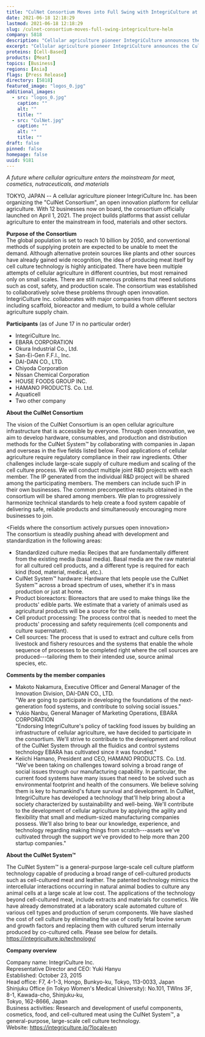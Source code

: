 ```yaml
---
title: "CulNet Consortium Moves into Full Swing with IntegriCulture at the Helm"
date: 2021-06-18 12:18:29
lastmod: 2021-06-18 12:18:29
slug: /culnet-consortium-moves-full-swing-integriculture-helm
company: 5818
description: "Cellular agriculture pioneer IntegriCulture announces the CulNet Consortium, an open innovation platform for cellular agriculture."
excerpt: "Cellular agriculture pioneer IntegriCulture announces the CulNet Consortium, an open innovation platform for cellular agriculture."
proteins: [Cell-Based]
products: [Meat]
topics: [Business]
regions: [Asia]
flags: [Press Release]
directory: [5818]
featured_image: "logos_0.jpg"
additional_images:
  - src: "logos_0.jpg"
    caption: ""
    alt: ""
    title: ""
  - src: "CulNet.jpg"
    caption: ""
    alt: ""
    title: ""
draft: false
pinned: false
homepage: false
uuid: 9181
---
```

*A future where cellular agriculture enters the mainstream for meat,\
cosmetics, nutraceuticals, and materials*

TOKYO, JAPAN -- A cellular agriculture pioneer IntegriCulture Inc. has
been organizing the "CulNet Consortium", an open innovation platform for
cellular agriculture. With 12 businesses now on board, the consortium
officially launched on April 1, 2021. The project builds platforms that
assist cellular agriculture to enter the mainstream in food, materials
and other sectors.

**Purpose of the Consortium**\
The global population is set to reach 10 billion by 2050, and
conventional methods of supplying protein are expected to be unable to
meet the demand. Although alternative protein sources like plants and
other sources have already gained wide recognition, the idea of
producing meat itself by cell culture technology is highly anticipated.
There have been multiple attempts of cellular agriculture in different
countries, but most remained only on small scales. There are still
numerous problems that need solutions such as cost, safety, and
production scale. The consortium was established to collaboratively
solve these problems through open innovation. IntegriCulture Inc.
collaborates with major companies from different sectors including
scaffold, bioreactor and medium, to build a whole cellular agriculture
supply chain.

**Participants** (as of June 17 in no particular order)

-   IntegriCulture Inc.
-   EBARA CORPORATION
-   Okura Industrial Co., Ltd.
-   San-Ei-Gen F.F.I., Inc.
-   DAI-DAN CO., LTD.
-   Chiyoda Corporation
-   Nissan Chemical Corporation
-   HOUSE FOODS GROUP INC.
-   HAMANO PRODUCTS. Co. Ltd.
-   Aquaticell
-   Two other company

**About the CulNet Consortium**

The vision of the CulNet Consortium is an open cellular agriculture
infrastructure that is accessible by everyone. Through open innovation,
we aim to develop hardware, consumables, and production and distribution
methods for the CulNet System™ by collaborating with companies in Japan
and overseas in the five fields listed below. Food applications of
cellular agriculture require regulatory compliance in their raw
ingredients. Other challenges include large-scale supply of culture
medium and scaling of the cell culture process. We will conduct multiple
joint R&D projects with each member. The IP generated from the
individual R&D project will be shared among the participating members.
The members can include such IP in their own businesses. The common
precompetitive results obtained in the consortium will be shared among
members. We plan to progressively harmonize technical standards to help
create a food system capable of delivering safe, reliable products and
simultaneously encouraging more businesses to join.

\<Fields where the consortium actively pursues open innovation\>\
The consortium is steadily pushing ahead with development and
standardization in the following areas:

-   Standardized culture media: Recipes that are fundamentally different
    from the existing media (basal media). Basal media are the raw
    material for all cultured cell products, and a different type is
    required for each kind (food, material, medical, etc.).
-   CulNet System™ hardware: Hardware that lets people use the CulNet
    System™ across a broad spectrum of uses, whether it's in mass
    production or just at home.
-   Product bioreactors: Bioreactors that are used to make things like
    the products' edible parts. We estimate that a variety of animals
    used as agricultural products will be a source for the cells.
-   Cell product processing: The process control that is needed to meet
    the products' processing and safety requirements (cell components
    and culture supernatant).
-   Cell sources: The process that is used to extract and culture cells
    from livestock and fishery resources and the systems that enable the
    whole sequence of processes to be completed right where the cell
    sources are produced---tailoring them to their intended use, source
    animal species, etc.

**Comments by the member companies**

-   Makoto Nakamura, Executive Officer and General Manager of the
    Innovation Division, DAI-DAN CO., LTD.\
    "We are going to participate in developing the foundations of the
    next-generation food systems, and contribute to solving
    social issues."
-   Yukio Nanbu, General Manager of Marketing Operations, EBARA
    CORPORATION\
    "Endorsing IntegriCulture's policy of tackling food issues by
    building an infrastructure of cellular agriculture, we have decided
    to participate in the consortium. We'll strive to contribute to the
    development and rollout of the CulNet System through all the
    fluidics and control systems technology EBARA has cultivated since
    it was founded."
-   Keiichi Hamano, President and CEO, HAMANO PRODUCTS. Co. Ltd.\
    "We've been taking on challenges toward solving a broad range of
    social issues through our manufacturing capability. In particular,
    the current food systems have many issues that need to be solved
    such as environmental footprint and health of the consumers. We
    believe solving them is key to humankind's future survival and
    development. In CulNet, IntegriCulture has developed a technology
    that'll help bring about a society characterized by sustainability
    and well-being. We'll contribute to the development of cellular
    agriculture by applying the agility and flexibility that small and
    medium-sized manufacturing companies possess. We'll also bring to
    bear our knowledge, experience, and technology regarding making
    things from scratch---assets we've cultivated through the support
    we've provided to help more than 200 startup companies."

**About the CulNet System™**

The CulNet System™ is a general-purpose large-scale cell culture
platform technology capable of producing a broad range of cell-cultured
products such as cell-cultured meat and leather. The patented technology
mimics the intercellular interactions occurring in natural animal bodies
to culture any animal cells at a large scale at low cost. The
applications of the technology beyond cell-cultured meat, include
extracts and materials for cosmetics. We have already demonstrated at a
laboratory scale automated culture of various cell types and production
of serum components. We have slashed the cost of cell culture by
eliminating the use of costly fetal bovine serum and growth factors and
replacing them with cultured serum internally produced by co-cultured
cells. Please see below for details.\
<https://integriculture.jp/technology/>

**Company overview**

Company name: IntegriCulture Inc.\
Representative Director and CEO: Yuki Hanyu\
Established: October 23, 2015\
Head office: F7, 4-1-3, Hongo, Bunkyo-ku, Tokyo, 113-0033, Japan\
Shinjuku Office (in Tokyo Women's Medical University): No.101, TWIns 3F,
8-1, Kawada-cho, Shinjuku-ku,\
Tokyo, 162-8666, Japan\
Business activities: Research and development of useful components,
cosmetics, food, and cell-cultured meat using the CulNet System™, a
general-purpose, large-scale cell culture technology.\
Website: <https://integriculture.jp/?locale=en>
